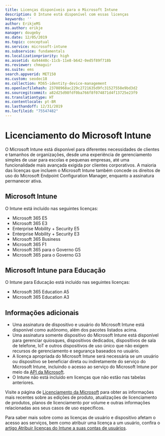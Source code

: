 ```yaml
---
title: Licenças disponíveis para o Microsoft Intune
description: O Intune está disponível com essas licenças
keywords: ''
author: ErikjeMS
ms.author: erikje
manager: dougeby
ms.date: 12/05/2019
ms.topic: conceptual
ms.service: microsoft-intune
ms.subservice: fundamentals
ms.localizationpriority: high
ms.assetid: 4a94440c-11cb-11e8-b642-0ed5f89f718b
ms.reviewer: chmaguir
ms.suite: ems
search.appverid: MET150
ms.custom: seodec18
ms.collection: M365-identity-device-management
ms.openlocfilehash: 23708968ac229c2721635d9fc31527558e9bd3d2
ms.sourcegitcommit: a82d25d98fdf0ba766f8f074871d4f13725e23f9
ms.translationtype: HT
ms.contentlocale: pt-BR
ms.lasthandoff: 12/31/2019
ms.locfileid: "75547482"
---
```

# <a name="microsoft-intune-licensing"></a>Licenciamento do Microsoft Intune
O Microsoft Intune está disponível para diferentes necessidades de clientes e tamanhos de organizações, desde uma experiência de gerenciamento simples de usar para escolas e pequenas empresas, até uma funcionalidade mais avançada exigida por clientes corporativos. A maioria das licenças que incluem o Microsoft Intune também concede os direitos de uso do Microsoft Endpoint Configuration Manager, enquanto a assinatura permanecer ativa. 

## <a name="microsoft-intune"></a>Microsoft Intune
O Intune está incluído nas seguintes licenças:

- Microsoft 365 E5
- Microsoft 365 E3
- Enterprise Mobility + Security E5
- Enterprise Mobility + Security E3
- Microsoft 365 Business
- Microsoft 365 F1
- Microsoft 365 para o Governo G5
- Microsoft 365 para o Governo G3

## <a name="microsoft-intune-for-education"></a>Microsoft Intune para Educação
O Intune para Educação está incluído nas seguintes licenças:

- Microsoft 365 Education A5
- Microsoft 365 Education A3

## <a name="additional-information"></a>Informações adicionais
- Uma assinatura de dispositivo e usuário do Microsoft Intune está disponível como autônomo, além dos pacotes listados acima.
- Uma assinatura somente dispositivo do Microsoft Intune está disponível para gerenciar quiosques, dispositivos dedicados, dispositivos de sala de telefone, IoT e outros dispositivos de uso único que não exigem recursos de gerenciamento e segurança baseados no usuário.
- A licença apropriada do Microsoft Intune será necessária se um usuário ou dispositivo se beneficiar direta ou indiretamente do serviço do Microsoft Intune, incluindo o acesso ao serviço do Microsoft Intune por meio da [API da Microsoft](https://docs.microsoft.com/legal/microsoft-apis/terms-of-use).
- O Intune não está incluído em licenças que não estão nas tabelas anteriores.

Visite a página de [Licenciamento da Microsoft](https://www.microsoft.com/licensing/default) para obter as informações mais recentes sobre as edições de produto, atualizações de licenciamento de produtos, planos de licenciamento por volume e outras informações relacionadas aos seus casos de uso específicos.  

Para saber mais sobre como as licenças de usuário e dispositivo afetam o acesso aos serviços, bem como atribuir uma licença a um usuário, confira o [artigo Atribuir licenças do Intune a suas contas de usuários](licenses-assign.md).
